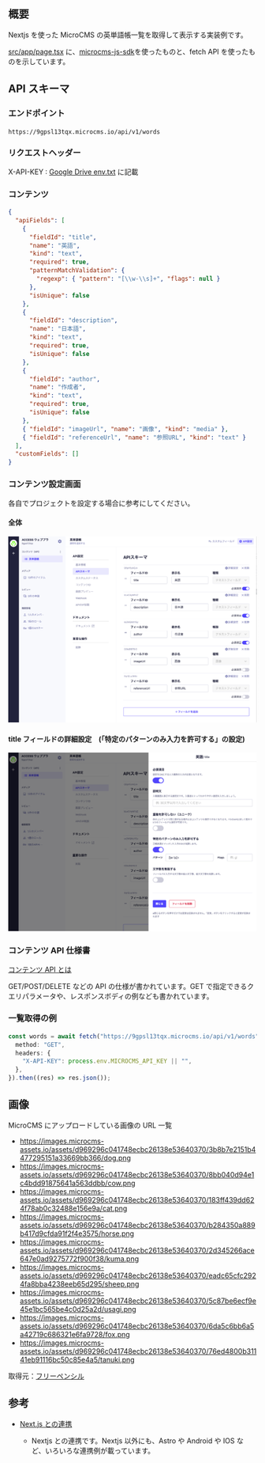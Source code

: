 ## 概要

Nextjs を使った MicroCMS の英単語帳一覧を取得して表示する実装例です。

[src/app/page.tsx](https://github.com/aDaisukeHirano/english-word-book-template/blob/main/src/app/page.tsx) に、[microcms-js-sdk](https://github.com/microcmsio/microcms-js-sdk)を使ったものと、fetch API を使ったものを示しています。

## API スキーマ

### エンドポイント

`https://9gpsl13tqx.microcms.io/api/v1/words`

### リクエストヘッダー

X-API-KEY : [Google Drive env.txt](https://drive.google.com/file/d/1PBD6uHqUM7aKGSBImxpjqzrCZjVyW8iW/view?usp=drive_link) に記載

### コンテンツ

```json
{
  "apiFields": [
    {
      "fieldId": "title",
      "name": "英語",
      "kind": "text",
      "required": true,
      "patternMatchValidation": {
        "regexp": { "pattern": "[\\w-\\s]+", "flags": null }
      },
      "isUnique": false
    },
    {
      "fieldId": "description",
      "name": "日本語",
      "kind": "text",
      "required": true,
      "isUnique": false
    },
    {
      "fieldId": "author",
      "name": "作成者",
      "kind": "text",
      "required": true,
      "isUnique": false
    },
    { "fieldId": "imageUrl", "name": "画像", "kind": "media" },
    { "fieldId": "referenceUrl", "name": "参照URL", "kind": "text" }
  ],
  "customFields": []
}
```

### コンテンツ設定画面

各自でプロジェクトを設定する場合に参考にしてください。

#### 全体

![alt text](image.png)

#### title フィールドの詳細設定　(「特定のパターンのみ入力を許可する」の設定)

![alt text](image-1.png)

### コンテンツ API 仕様書

[コンテンツ API とは](https://document.microcms.io/content-api/introduction)

GET/POST/DELETE などの API の仕様が書かれています。GET で指定できるクエリパラメータや、レスポンスボディの例なども書かれています。

### 一覧取得の例

```ts
const words = await fetch("https://9gpsl13tqx.microcms.io/api/v1/words", {
  method: "GET",
  headers: {
    "X-API-KEY": process.env.MICROCMS_API_KEY || "",
  },
}).then((res) => res.json());
```

## 画像

MicroCMS にアップロードしている画像の URL 一覧

- https://images.microcms-assets.io/assets/d969296c041748ecbc26138e53640370/3b8b7e2151b4477295151a33669bb366/dog.png
- https://images.microcms-assets.io/assets/d969296c041748ecbc26138e53640370/8bb040d94e1c4bdd91875641a563ddbb/cow.png
- https://images.microcms-assets.io/assets/d969296c041748ecbc26138e53640370/183ff439dd624f78ab0c32488e156e9a/cat.png
- https://images.microcms-assets.io/assets/d969296c041748ecbc26138e53640370/b284350a889b417d9cfda91f2f4e3575/horse.png
- https://images.microcms-assets.io/assets/d969296c041748ecbc26138e53640370/2d345266ace647e0ad9275772f900f38/kuma.png
- https://images.microcms-assets.io/assets/d969296c041748ecbc26138e53640370/eadc65cfc2924fa8bba4238eeb65d295/sheep.png
- https://images.microcms-assets.io/assets/d969296c041748ecbc26138e53640370/5c87be6ecf9e45e1bc565be4c0d25a2d/usagi.png
- https://images.microcms-assets.io/assets/d969296c041748ecbc26138e53640370/6da5c6bb6a5a42719c686321e6fa9728/fox.png
- https://images.microcms-assets.io/assets/d969296c041748ecbc26138e53640370/76ed4800b31141eb91116bc50c85e4a5/tanuki.png

取得元：[フリーペンシル](https://iconbu.com/)

## 参考

- [Next.js との連携](https://document.microcms.io/tutorial/next/next-top)

  - Nextjs との連携です。Nextjs 以外にも、Astro や Android や IOS など、いろいろな連携例が載っています。
